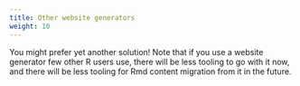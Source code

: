 ```yaml
---
title: Other website generators
weight: 10
---
```


You might prefer yet another solution!
Note that if you use a website generator few other R users use, 
there will be less tooling to go with it now, 
and there will be less tooling for Rmd content migration from it in the future.